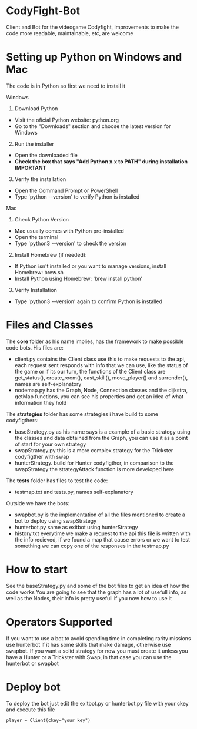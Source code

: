 # CodyFight-Bot
Client and Bot for the videogame Codyfight, improvements to make the code more readable, maintainable, etc, are welcome

# Setting up Python on Windows and Mac
The code is in Python so first we need to install it

Windows

1. Download Python
  - Visit the oficial Python website: python.org
  - Go to the "Downloads" section and choose the latest version for Windows
2. Run the installer
  - Open the downloaded file
  - **Check the box that says "Add Python x.x to PATH" during installation**  __IMPORTANT__
3. Verify the installation
  - Open the Command Prompt or PowerShell
  - Type 'python --version' to verify Python is installed

Mac

1. Check Python Version
  - Mac usually comes with Python pre-installed
  - Open the terminal
  - Type 'python3 --version' to check the version
2. Install Homebrew (if needed):
  - If Python isn't installed or you want to manage versions, install Homebrew: brew.sh
  - Install Python using Homebrew: 'brew install python'
3. Verify Installation
  - Type 'python3 --version' again to confirm Python is installed

# Files and Classes

The **core** folder as his name implies, has the framework to make possible code bots. His files are:
  - client.py contains the Client class use this to make requests to the api, each request sent responds with info that we can use, like the status of the game or if its our turn, the functions of the Client class are get_status(), create_room(), cast_skill(), move_player() and surrender(), names are self-explanatory 
  - nodemap.py has the Graph, Node, Connection classes and the dijkstra, getMap functions, you can see his properties and get an idea of what information they hold

The **strategies** folder has some strategies i have build to some codyfigthers:
  - baseStrategy.py as his name says is a example of a basic strategy using the classes and data obtained from the Graph, you can use it as a point of start for your own strategy
  - swapStrategy.py this is a more complex strategy for the Trickster codyfigther with swap
  - hunterStrategy. build for Hunter codyfigther, in comparison to the swapStrategy the strategyAttack function is more developed here

The **tests** folder has files to test the code:
  - testmap.txt and tests.py, names self-explanatory

Outside we have the bots:
  - swapbot.py is the implementation of all the files mentioned to create a bot to deploy using swapStrategy
  - hunterbot.py same as exitbot using hunterStrategy
  - history.txt everytime we make a request to the api this file is written with the info recieved, if we found a map that cause errors or we want to test something we can copy one of the responses in the testmap.py

# How to start
See the baseStrategy.py and some of the bot files to get an idea of how the code works
You are going to see that the graph has a lot of usefull info, as well as the Nodes, their info is pretty usefull if you now how to use it

# Operators Supported
If you want to use a bot to avoid spending time in completing rarity missions use hunterbot if it has some skills that make damage, otherwise use swapbot.
If you want a solid strategy for now you must create it unless you have a Hunter or a Trickster with Swap, in that case you can use the hunterbot or swapbot

# Deploy bot
To deploy the bot just edit the exitbot.py or hunterbot.py file with your ckey and execute this file
```
player = Client(ckey="your key")

